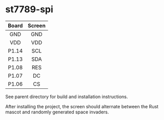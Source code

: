 # st7789-spi

|  Board | Screen |
|:------:|:------:|
|  GND   |  GND   |
|  VDD   |  VDD   |
| P1.14  |  SCL   |
| P1.13  |  SDA   |
| P1.08  |  RES   |
| P1.07  |  DC    |
| P1.06  |  CS    |

See parent directory for build and installation instructions.

After installing the project, the screen should alternate between the Rust mascot and randomly generated space invaders.
